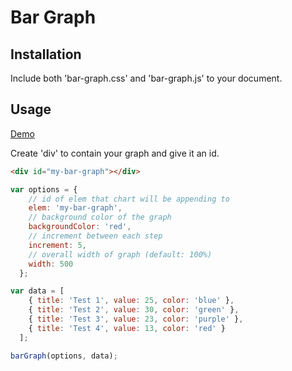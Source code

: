 # Bar Graph

## Installation 

Include both 'bar-graph.css' and 'bar-graph.js' to your document. 

## Usage

[Demo](https://jadeallencook.github.io/Bar-Graph/)

Create 'div' to contain your graph and give it an id. 

```html
<div id="my-bar-graph"></div>
```

```javascript
var options = {
    // id of elem that chart will be appending to
    elem: 'my-bar-graph',
    // background color of the graph
    backgroundColor: 'red',
    // increment between each step
    increment: 5,
    // overall width of graph (default: 100%)
    width: 500
  };

var data = [
    { title: 'Test 1', value: 25, color: 'blue' }, 
    { title: 'Test 2', value: 30, color: 'green' }, 
    { title: 'Test 3', value: 23, color: 'purple' }, 
    { title: 'Test 4', value: 13, color: 'red' }
  ];

barGraph(options, data);
```
